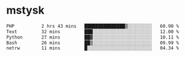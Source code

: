 # mstysk

<!--START_SECTION:waka-->

```txt
PHP          2 hrs 43 mins   ███████████████▒░░░░░░░░░   60.90 %
Text         32 mins         ███░░░░░░░░░░░░░░░░░░░░░░   12.00 %
Python       27 mins         ██▓░░░░░░░░░░░░░░░░░░░░░░   10.11 %
Bash         26 mins         ██▒░░░░░░░░░░░░░░░░░░░░░░   09.99 %
netrw        11 mins         █░░░░░░░░░░░░░░░░░░░░░░░░   04.34 %
```

<!--END_SECTION:waka-->
